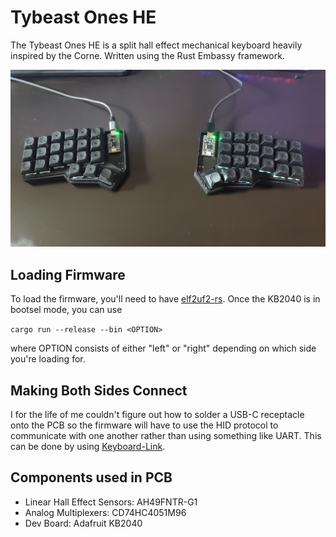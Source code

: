 
# Tybeast Ones HE

 The Tybeast Ones HE is a split hall effect mechanical keyboard heavily
 inspired by the Corne. Written using the Rust Embassy framework.

![Image of the split keyboard](./.img/IMG20240826154330.jpg)

## Loading Firmware

To load the firmware, you'll need to have [elf2uf2-rs](https://github.com/JoNil/elf2uf2-rs).
Once the KB2040 is in bootsel mode, you can use

`cargo run --release --bin <OPTION>`

where OPTION consists of either "left" or "right" depending on which
side you're loading for.

## Making Both Sides Connect

I for the life of me couldn't figure out how to solder a USB-C receptacle onto the PCB
so the firmware will have to use the HID protocol to communicate with
one another rather than using something like UART.
This can be done by using [Keyboard-Link](https://github.com/Tybuu/link).

## Components used in PCB

* Linear Hall Effect Sensors: AH49FNTR-G1
* Analog Multiplexers: CD74HC4051M96
* Dev Board: Adafruit KB2040

